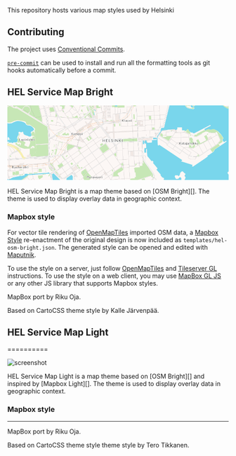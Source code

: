 This repository hosts various map styles used by Helsinki



## Contributing

The project uses [Conventional Commits](https://www.conventionalcommits.org/en/v1.0.0/).

[`pre-commit`](https://pre-commit.com/) can be used to install and
run all the formatting tools as git hooks automatically before a
commit.


## HEL Service Map Bright

![screenshot](https://raw.githubusercontent.com/city-of-helsinki/hel-osm-bright/master/screenshot.png)

HEL Service Map Bright is a map theme based on [OSM Bright][].
The theme is used to display overlay data in geographic context.

### Mapbox style

For vector tile rendering of [OpenMapTiles][] imported OSM data, a [Mapbox Style][] re-enactment of the
original design is now included as `templates/hel-osm-bright.json`. The generated style can be opened
and edited with [Maputnik][].

[OpenMapTiles]: https://github.com/openmaptiles/openmaptiles
[MapBox Style]: https://docs.mapbox.com/mapbox-gl-js/style-spec/
[Maputnik]: https://maputnik.github.io/
[Tileserver GL]: https://github.com/klokantech/tileserver-gl
[MapBox GL JS]: https://openmaptiles.org/docs/website/mapbox-gl-js/

To use the style on a server, just follow [OpenMapTiles][] and [Tileserver GL][] instructions. To use the
style on a web client, you may use [MapBox GL JS][] or any other JS library that supports Mapbox styles.

MapBox port by Riku Oja.

Based on CartoCSS theme style by Kalle Järvenpää.


## HEL Service Map Light
==========

![screenshot](https://raw.githubusercontent.com/city-of-helsinki/hel-service-map-light/master/screenshot.png)

HEL Service Map Light is a map theme based on [OSM Bright][] and inspired by [Mapbox Light][].
The theme is used to display overlay data in geographic context.

### Mapbox style
------------

MapBox port by Riku Oja.

Based on CartoCSS theme style theme style by Tero Tikkanen.
